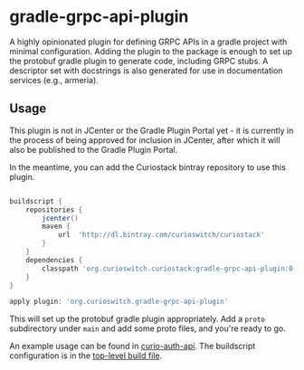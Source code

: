 # gradle-grpc-api-plugin

A highly opinionated plugin for defining GRPC APIs in a gradle project with minimal configuration.
Adding the plugin to the package is enough to set up the protobuf gradle plugin to generate code,
including GRPC stubs. A descriptor set with docstrings is also generated for use in documentation
services (e.g., armeria).

## Usage

This plugin is not in JCenter or the Gradle Plugin Portal yet - it is currently in the process of
being approved for inclusion in JCenter, after which it will also be published to the Gradle Plugin
Portal.

In the meantime, you can add the Curiostack bintray repository to use this plugin.

```groovy

buildscript {
    repositories {
        jcenter()
        maven {
            url  'http://dl.bintray.com/curioswitch/curiostack'
        }
    }
    dependencies {
        classpath 'org.curioswitch.curiostack:gradle-grpc-api-plugin:0.0.1'
    }
}

apply plugin: 'org.curioswitch.gradle-grpc-api-plugin'
```

This will set up the protobuf gradle plugin appropriately. Add a ```proto``` subdirectory under
```main``` and add some proto files, and you're ready to go.

An example usage can be found in [curio-auth-api](https://github.com/curioswitch/curiostack/blob/master/auth/api/build.gradle).
The buildscript configuration is in the [top-level build file](https://github.com/curioswitch/curiostack/blob/master/build.gradle#L41).
